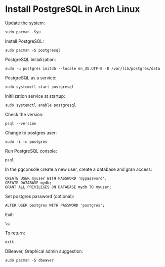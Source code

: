 # Install PostgreSQL in Arch Linux

Update the system:
```
sudo pacman -Syu
```

Install PostgreSQL:
```
sudo pacman -S postgresql
```

PostgreSQL initialization:
```
sudo -u postgres initdb --locale en_US.UTF-8 -D /var/lib/postgres/data
```

PostgreSQL as a service:
```
sudo systemctl start postgresql
```

Initilization service at startup:
```
sudo systemctl enable postgresql
```

Check the version:
```
psql --version
```

Change to postgres user:
```
sudo -i -u postgres
```

Run PostgreSQL console:
```
psql
```

In the pgconsole create a new user, create a database and gran access:
```
CREATE USER myuser WITH PASSWORD 'mypassword';
CREATE DATABASE mydb;
GRANT ALL PRIVILEGES ON DATABASE mydb TO myuser;
```

Set postgres password (optional):
```
ALTER USER postgres WITH PASSWORD 'postgres'; 
```

Exit:
```
\q
```

To return:
```
exit
```

DBeaver, Graphical admin suggestion:

```
sudo pacman -S dbeaver
```
